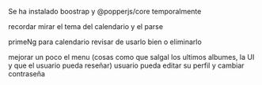 Se ha instalado boostrap y @popperjs/core temporalmente

recordar mirar el tema del calendario y el parse


primeNg para calendario revisar de usarlo bien o eliminarlo


mejorar un poco el menu (cosas como que salgal los ultimos albumes, la UI y que el usuario pueda reseñar)
usuario pueda editar su perfil y cambiar contraseña